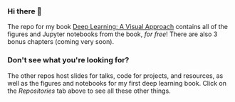 ### Hi there 👋

The repo for my book [Deep Learning: A Visual Approach](https://nostarch.com/deep-learning-visual-approach)
contains all of the figures and Jupyter notebooks from the book, *for free*! There are also 3
bonus chapters (coming very soon).

### Don't see what you're looking for?

The other repos host slides for talks, code for projects, and resources, as well as the figures
and notebooks for my first deep learning book. Click on the *Repositories* tab above to see
all these other things.
